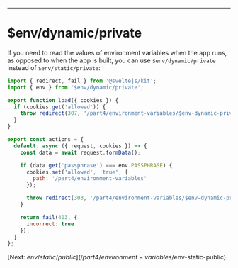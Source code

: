 ------
# **$env/dynamic/private**
If you need to read the values of environment variables when the app runs, as opposed to when the app is built, you can use `$env/dynamic/private` instead of `$env/static/private`:
```js title="src/routes/part4/environment-variables/$env-dynamic-private/+page.server.ts" / env / "/dynamic" /env./
import { redirect, fail } from '@sveltejs/kit';
import { env } from '$env/dynamic/private';

export function load({ cookies }) {
  if (cookies.get('allowed')) {
    throw redirect(307, '/part4/environment-variables/$env-dynamic-private/welcome');
  }
}

export const actions = {
  default: async ({ request, cookies }) => {
    const data = await request.formData();

    if (data.get('passphrase') === env.PASSPHRASE) {
      cookies.set('allowed', 'true', {
        path: '/part4/environment-variables'
      });

      throw redirect(303, '/part4/environment-variables/$env-dynamic-private/welcome');
    }

    return fail(403, {
      incorrect: true
    });
  }
};
```

[Next: $env/static/public](/part4/environment-variables/$env-static-public)

